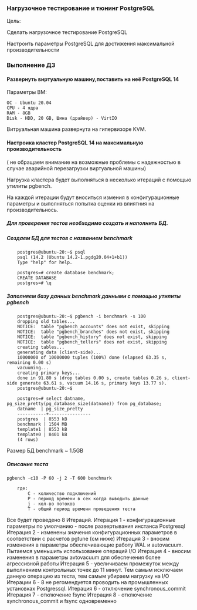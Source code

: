 ### Нагрузочное тестирование и тюнинг PostgreSQL

Цель:

Cделать нагрузочное тестирование PostgreSQL

Настроить параметры PostgreSQL для достижения максимальной производительности

### Выполнение ДЗ

#### Развернуть виртуальную машину,поставить на неё PostgreSQL 14
Параметры ВМ:

    ОС - Ubuntu 20.04
    CPU - 4 ядра
    RAM - 8GB
    Disk - НDD, 20 GB, Шина (драйвер) - VirtIO

Витруальная машина развернута на гипервизоре KVM.

#### Настроика кластер PostgreSQL 14 на максимальную производительность
( не обращаем внимание на возможные проблемы с надежностью в случае аварийной перезагрузки виртуальной машины)

Нагрузка кластера будет выполняться в несколько итераций с помощью утилиты pgbench.

На каждой итерации будут вноситься измения в конфигурационные параметры и выполняться попытка оценки из влиятния на производительнось.

##### Для проверения тестов необходимо создать и наполнить БД.

##### Создаем БД для тестов с названием benchmark

        postgres@ubuntu-20:~$ psql
        psql (14.2 (Ubuntu 14.2-1.pgdg20.04+1+b1))
        Type "help" for help.

        postgres=# create database benchmark;
        CREATE DATABASE
        postgres=# \q

##### Заполняем базу данных benchmark данными с помощью утилиты pgbench

        postgres@ubuntu-20:~$ pgbench -i benchmark -s 100
        dropping old tables...
        NOTICE:  table "pgbench_accounts" does not exist, skipping
        NOTICE:  table "pgbench_branches" does not exist, skipping
        NOTICE:  table "pgbench_history" does not exist, skipping
        NOTICE:  table "pgbench_tellers" does not exist, skipping
        creating tables...
        generating data (client-side)...
        10000000 of 10000000 tuples (100%) done (elapsed 63.35 s, remaining 0.00 s)
        vacuuming...
        creating primary keys...
        done in 91.80 s (drop tables 0.00 s, create tables 0.26 s, client-side generate 63.61 s, vacuum 14.16 s, primary keys 13.77 s).
        postgres@ubuntu-20:~$ 

        postgres=# select datname, pg_size_pretty(pg_database_size(datname)) from pg_database;
        datname  | pg_size_pretty 
        -----------+----------------
        postgres  | 8553 kB
        benchmark | 1504 MB
        template1 | 8553 kB
        template0 | 8401 kB
        (4 rows)

Размер БД  benchmark ~ 1.5GB
##### Описание теста

    pgbench -c10 -P 60 -j 2 -T 600 benchmark 
    
        где:
            C - количество подключений
            P - период времени в сек когда выводить данные
            j - кол-во потоков 
            T - общий период времени проведения теста

Все будет проведено 8 Итераций.
Итерация 1 - конфигурационные параметры по умолчанию - после развертывания инстанса Postgresql
Итерация 2 - изменены значения конфигурационных параметров в соответствии с расчетов pgtune (см ниже)
Итерация 3 - вносим изменения в параметры обеспечивающие работу WAL и autovacuum. Пытаемся уменьшить использование операций I/O 
Итерация 4 - вносим изменения в параметры avtovacuum для обеспечения более агрессивной работы
Итерация 5 - увеличиваем промежуток между выполнением контрольных точек до 11 минут. Тем самым исключаем данную операцию из теста, тем самым убираем нагрузку на I/O
Итерации 6 - 8 не регомендуется проводить на промышленных установках Postgressql. 
Итерация 6 - отключение synchronous_commit 
Итерация 7 - отключение fsync
Итерация 8 - отключение synchronous_commit и fsync одновременно
